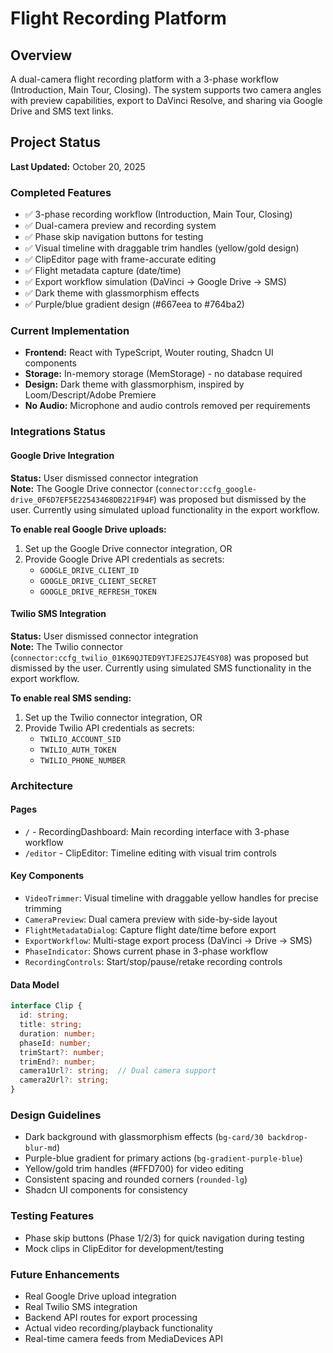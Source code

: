 # Flight Recording Platform

## Overview
A dual-camera flight recording platform with a 3-phase workflow (Introduction, Main Tour, Closing). The system supports two camera angles with preview capabilities, export to DaVinci Resolve, and sharing via Google Drive and SMS text links.

## Project Status
**Last Updated:** October 20, 2025

### Completed Features
- ✅ 3-phase recording workflow (Introduction, Main Tour, Closing)
- ✅ Dual-camera preview and recording system
- ✅ Phase skip navigation buttons for testing
- ✅ Visual timeline with draggable trim handles (yellow/gold design)
- ✅ ClipEditor page with frame-accurate editing
- ✅ Flight metadata capture (date/time)
- ✅ Export workflow simulation (DaVinci → Google Drive → SMS)
- ✅ Dark theme with glassmorphism effects
- ✅ Purple/blue gradient design (#667eea to #764ba2)

### Current Implementation
- **Frontend:** React with TypeScript, Wouter routing, Shadcn UI components
- **Storage:** In-memory storage (MemStorage) - no database required
- **Design:** Dark theme with glassmorphism, inspired by Loom/Descript/Adobe Premiere
- **No Audio:** Microphone and audio controls removed per requirements

### Integrations Status

#### Google Drive Integration
**Status:** User dismissed connector integration  
**Note:** The Google Drive connector (`connector:ccfg_google-drive_0F6D7EF5E22543468DB221F94F`) was proposed but dismissed by the user. Currently using simulated upload functionality in the export workflow.

**To enable real Google Drive uploads:**
1. Set up the Google Drive connector integration, OR
2. Provide Google Drive API credentials as secrets:
   - `GOOGLE_DRIVE_CLIENT_ID`
   - `GOOGLE_DRIVE_CLIENT_SECRET`
   - `GOOGLE_DRIVE_REFRESH_TOKEN`

#### Twilio SMS Integration
**Status:** User dismissed connector integration  
**Note:** The Twilio connector (`connector:ccfg_twilio_01K69QJTED9YTJFE2SJ7E4SY08`) was proposed but dismissed by the user. Currently using simulated SMS functionality in the export workflow.

**To enable real SMS sending:**
1. Set up the Twilio connector integration, OR
2. Provide Twilio API credentials as secrets:
   - `TWILIO_ACCOUNT_SID`
   - `TWILIO_AUTH_TOKEN`
   - `TWILIO_PHONE_NUMBER`

### Architecture

#### Pages
- `/` - RecordingDashboard: Main recording interface with 3-phase workflow
- `/editor` - ClipEditor: Timeline editing with visual trim controls

#### Key Components
- `VideoTrimmer`: Visual timeline with draggable yellow handles for precise trimming
- `CameraPreview`: Dual camera preview with side-by-side layout
- `FlightMetadataDialog`: Capture flight date/time before export
- `ExportWorkflow`: Multi-stage export process (DaVinci → Drive → SMS)
- `PhaseIndicator`: Shows current phase in 3-phase workflow
- `RecordingControls`: Start/stop/pause/retake recording controls

#### Data Model
```typescript
interface Clip {
  id: string;
  title: string;
  duration: number;
  phaseId: number;
  trimStart?: number;
  trimEnd?: number;
  camera1Url?: string;  // Dual camera support
  camera2Url?: string;
}
```

### Design Guidelines
- Dark background with glassmorphism effects (`bg-card/30 backdrop-blur-md`)
- Purple-blue gradient for primary actions (`bg-gradient-purple-blue`)
- Yellow/gold trim handles (#FFD700) for video editing
- Consistent spacing and rounded corners (`rounded-lg`)
- Shadcn UI components for consistency

### Testing Features
- Phase skip buttons (Phase 1/2/3) for quick navigation during testing
- Mock clips in ClipEditor for development/testing

### Future Enhancements
- Real Google Drive upload integration
- Real Twilio SMS integration
- Backend API routes for export processing
- Actual video recording/playback functionality
- Real-time camera feeds from MediaDevices API
